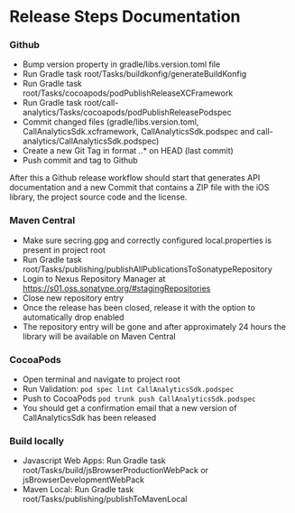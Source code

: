 # Release Steps Documentation

### Github

* Bump version property in gradle/libs.version.toml file
* Run Gradle task root/Tasks/buildkonfig/generateBuildKonfig
* Run Gradle task root/Tasks/cocoapods/podPublishReleaseXCFramework
* Run Gradle task root/call-analytics/Tasks/cocoapods/podPublishReleasePodspec
* Commit changed files (gradle/libs.version.toml, CallAnalyticsSdk.xcframework, CallAnalyticsSdk.podspec and call-analytics/CallAnalyticsSdk.podspec)
* Create a new Git Tag in format *.*.* on HEAD (last commit)
* Push commit and tag to Github

After this a Github release workflow should start that generates API documentation and a new Commit that contains a ZIP file with the iOS library, the project source code and the license.

### Maven Central

* Make sure secring.gpg and correctly configured local.properties is present in project root
* Run Gradle task root/Tasks/publishing/publishAllPublicationsToSonatypeRepository
* Login to Nexus Repository Manager at https://s01.oss.sonatype.org/#stagingRepositories
* Close new repository entry
* Once the release has been closed, release it with the option to automatically drop enabled
* The repository entry will be gone and after approximately 24 hours the library will be available on Maven Central

### CocoaPods

* Open terminal and navigate to project root
* Run Validation: ```pod spec lint CallAnalyticsSdk.podspec```
* Push to CocoaPods ```pod trunk push CallAnalyticsSdk.podspec```
* You should get a confirmation email that a new version of CallAnalyticsSdk has been released

### Build locally

* Javascript Web Apps: Run Gradle task root/Tasks/build/jsBrowserProductionWebPack or jsBrowserDevelopmentWebPack
* Maven Local: Run Gradle task root/Tasks/publishing/publishToMavenLocal